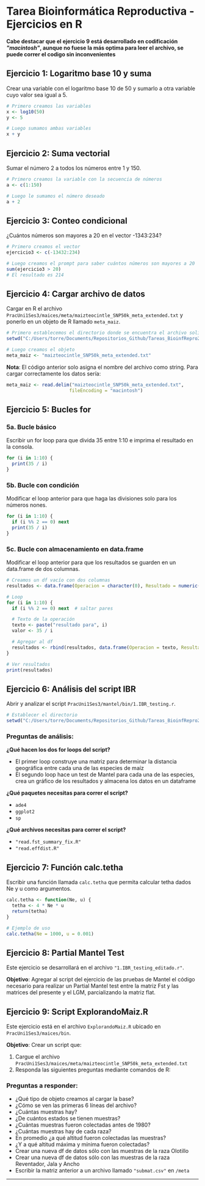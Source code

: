 # Tarea Bioinformática Reproductiva - Ejercicios en R

**Cabe destacar que el ejercicio 9 está desarrollado en codificación *"macintosh"*, aunque no fuese la más optima para leer el archivo, se puede correr el codigo sin inconvenientes**

## Ejercicio 1: Logaritmo base 10 y suma

Crear una variable con el logaritmo base 10 de 50 y sumarlo a otra variable cuyo valor sea igual a 5.

```r
# Primero creamos las variables 
x <- log10(50)
y <- 5

# Luego sumamos ambas variables 
x + y
```

## Ejercicio 2: Suma vectorial

Sumar el número 2 a todos los números entre 1 y 150.

```r
# Primero creamos la variable con la secuencia de números
a <- c(1:150)

# Luego le sumamos el número deseado
a + 2
```

## Ejercicio 3: Conteo condicional

¿Cuántos números son mayores a 20 en el vector -1343:234?

```r
# Primero creamos el vector
ejercicio3 <- c(-13432:234)

# Luego creamos el prompt para saber cuántos números son mayores a 20
sum(ejercicio3 > 20)
# El resultado es 214
```

## Ejercicio 4: Cargar archivo de datos

Cargar en R el archivo `PracUni1Ses3/maices/meta/maizteocintle_SNP50k_meta_extended.txt` y ponerlo en un objeto de R llamado `meta_maiz`.

```r
# Primero establecemos el directorio donde se encuentra el archivo solicitado
setwd("C:/Users/torre/Documents/Repositorios_Github/Tareas_BioinfRepro2025_JTorres/tarea_unidad1_sesion3/PracUni1Ses3/maices/meta")

# Luego creamos el objeto
meta_maiz <- "maizteocintle_SNP50k_meta_extended.txt"
```

**Nota**: El código anterior solo asigna el nombre del archivo como string. Para cargar correctamente los datos sería:

```r
meta_maiz <- read.delim("maizteocintle_SNP50k_meta_extended.txt", 
                       fileEncoding = "macintosh")
```

## Ejercicio 5: Bucles for

### 5a. Bucle básico

Escribir un for loop para que divida 35 entre 1:10 e imprima el resultado en la consola.

```r
for (i in 1:10) {
  print(35 / i)
}
```

### 5b. Bucle con condición

Modificar el loop anterior para que haga las divisiones solo para los números nones.

```r
for (i in 1:10) {
  if (i %% 2 == 0) next
  print(35 / i)
}
```

### 5c. Bucle con almacenamiento en data.frame

Modificar el loop anterior para que los resultados se guarden en un data.frame de dos columnas.

```r
# Creamos un df vacío con dos columnas
resultados <- data.frame(Operacion = character(0), Resultado = numeric(0))

# Loop
for (i in 1:10) {
  if (i %% 2 == 0) next  # saltar pares

  # Texto de la operación
  texto <- paste("resultado para", i)
  valor <- 35 / i

  # Agregar al df
  resultados <- rbind(resultados, data.frame(Operacion = texto, Resultado = valor))
}

# Ver resultados
print(resultados)
```

## Ejercicio 6: Análisis del script IBR

Abrir y analizar el script `PracUni1Ses3/mantel/bin/1.IBR_testing.r`.

```r
# Establecer el directorio
setwd("C:/Users/torre/Documents/Repositorios_Github/Tareas_BioinfRepro2025_JTorres/tarea_unidad1_sesion3/PracUni1Ses3/mantel/bin")
```

### Preguntas de análisis:

**¿Qué hacen los dos for loops del script?**

- El primer loop construye una matriz para determinar la distancia geográfica entre cada una de las especies de maíz
- El segundo loop hace un test de Mantel para cada una de las especies, crea un gráfico de los resultados y almacena los datos en un dataframe

**¿Qué paquetes necesitas para correr el script?**

- `ade4`
- `ggplot2` 
- `sp`

**¿Qué archivos necesitas para correr el script?**

- `"read.fst_summary_fix.R"`
- `"read.effdist.R"`

## Ejercicio 7: Función calc.tetha

Escribir una función llamada `calc.tetha` que permita calcular tetha dados Ne y u como argumentos.

```r
calc.tetha <- function(Ne, u) {
  tetha <- 4 * Ne * u
  return(tetha)
}

# Ejemplo de uso
calc.tetha(Ne = 1000, u = 0.001)
```

## Ejercicio 8: Partial Mantel Test

Este ejercicio se desarrollará en el archivo `"1.IBR_testing_editado.r"`. 

**Objetivo**: Agregar al script del ejercicio de las pruebas de Mantel el código necesario para realizar un Partial Mantel test entre la matriz Fst y las matrices del presente y el LGM, parcializando la matriz flat.

## Ejercicio 9: Script ExplorandoMaiz.R

Este ejercicio está en el archivo `ExplorandoMaiz.R` ubicado en `PracUni1Ses3/maices/bin`.

**Objetivo**: Crear un script que:

1. Cargue el archivo `PracUni1Ses3/maices/meta/maizteocintle_SNP50k_meta_extended.txt`
2. Responda las siguientes preguntas mediante comandos de R:

### Preguntas a responder:

- ¿Qué tipo de objeto creamos al cargar la base?
- ¿Cómo se ven las primeras 6 líneas del archivo?
- ¿Cuántas muestras hay?
- ¿De cuántos estados se tienen muestras?
- ¿Cuántas muestras fueron colectadas antes de 1980?
- ¿Cuántas muestras hay de cada raza?
- En promedio ¿a qué altitud fueron colectadas las muestras?
- ¿Y a qué altitud máxima y mínima fueron colectadas?
- Crear una nueva df de datos sólo con las muestras de la raza Olotillo
- Crear una nueva df de datos sólo con las muestras de la raza Reventador, Jala y Ancho
- Escribir la matriz anterior a un archivo llamado `"submat.csv"` en `/meta`

---
